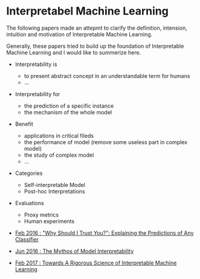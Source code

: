 # Interpretabel Machine Learning

The following papers made an attepmt to clarify the definition, intension, intuition and motivation of Interpretable Machine Learning.

Generally, these papers tried to build up the foundation of Interpretable Machine Learning and I would like to summerize here.

- Interpretability is
  - to present abstract concept in an understandable term for humans
  - ...
- Interpretability for
  - the prediction of a specific instance
  - the mechanism of the whole model
- Benefit
  - applications in critical fileds
  - the performance of model (remove some useless part in complex model)
  - the study of complex model
  - ...
- Categories
  - Self-interpretable Model
  - Post-hoc Interpretations
- Evaluations
  - Proxy metrics
  - Human experiments

- [Feb 2016 : "Why Should I Trust You?": Explaining the Predictions of Any Classifier](https://arxiv.org/abs/1602.04938) 
- [Jun 2016 : The Mythos of Model Interpretability](https://arxiv.org/abs/1606.03490) 
- [Feb 2017 : Towards A Rigorous Science of Interpretable Machine Learning](https://arxiv.org/abs/1702.08608) 

